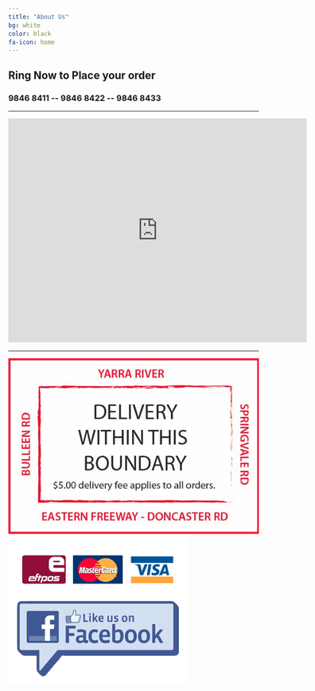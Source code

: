 ```yaml
---
title: "About Us"
bg: white
color: black
fa-icon: home
---
```


## Ring Now to Place your order

### 9846 8411 -- 9846 8422 -- 9846 8433

-------------------------
<div class="icontain">
<iframe src="https://www.google.com/maps/embed?pb=!1m18!1m12!1m3!1d3154.409736768626!2d145.12645961636443!3d-37.75698973857195!2m3!1f0!2f0!3f0!3m2!1i1024!2i768!4f13.1!3m3!1m2!1s0x6ad6478d2fc178e5%3A0x328e5f24a39879be!2sMetropolis%20Pizza%20%26%20Pasta!5e0!3m2!1sen!2sau!4v1589971835741!5m2!1sen!2sau" width="600" height="450" frameborder="0" style="border:0;" allowfullscreen="" aria-hidden="false" tabindex="0"></iframe>
</div>

-------------------------
<container class="dualImageContainer">
  <img src="img/Boundaries.JPG" class="imageItem">
  <a href="https://www.facebook.com/metropolispizzatemplestowe/">
    <img src="img/cardfb.png" class="imageItem">
  </a>
</container>
